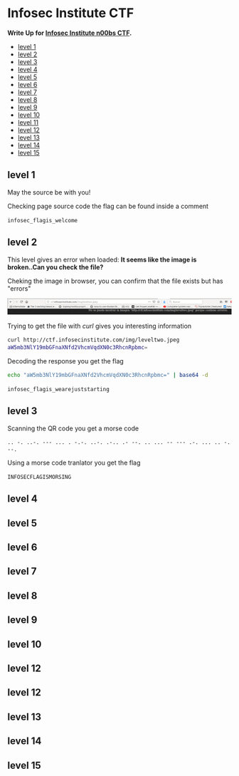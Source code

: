 # Infosec Institute CTF


**Write Up for [Infosec Institute n00bs CTF](http://ctf.infosecinstitute.com/index.php).**


 
- [level 1](#level-1)
- [level 2](#level-2)
- [level 3](#level-3)
- [level 4](#level-4)
- [level 5](#level-5)
- [level 6](#level-6)
- [level 7](#level-7)
- [level 8](#level-8)
- [level 9](#level-9)
- [level 10](#level-10)
- [level 11](#level-11)
- [level 12](#level-12)
- [level 13](#level-13)
- [level 14](#level-14)
- [level 15](#level-15)



## level 1

May the source be with you!

Checking page source code the flag can be found inside a comment

`infosec_flagis_welcome`

## level 2

This level gives an error when loaded: 
**It seems like the image is broken..Can you check the file?**

Cheking the image in browser, you can confirm that the file exists but has "errors"

![Broken image](images/level2.png)

Trying to get the file with *curl* gives you interesting information

```bash
curl http://ctf.infosecinstitute.com/img/leveltwo.jpeg
aW5mb3NlY19mbGFnaXNfd2VhcmVqdXN0c3RhcnRpbmc=
```
Decoding the response you get the flag

```bash
echo "aW5mb3NlY19mbGFnaXNfd2VhcmVqdXN0c3RhcnRpbmc=" | base64 -d
```
`infosec_flagis_wearejuststarting`

## level 3

Scanning the QR code you get a morse code

```
.. -. ..-. --- ... . -.-. ..-. .-.. .- --. .. ... -- --- .-. ... .. -. --.
```

Using a morse code tranlator you get the flag

`INFOSECFLAGISMORSING`

## level 4

## level 5

## level 6

## level 7

## level 8

## level 9

## level 10

## level 12

## level 12

## level 13

## level 14

## level 15


